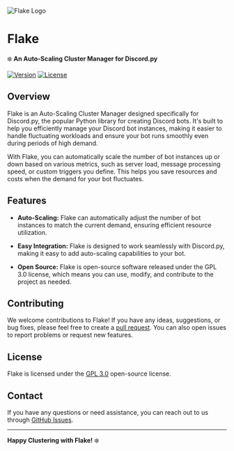 ![Flake Logo](https://github.com/G3VV/Flake/assets/46306494/23e44f34-758b-475b-890b-b329bac994a9)

# Flake

❄️ **An Auto-Scaling Cluster Manager for Discord.py**

[![Version](https://img.shields.io/badge/version-ALPHA%20-blue.svg)](https://github.com/G3VV/Flake)
[![License](https://img.shields.io/badge/license-GPL%203.0-green.svg)](https://github.com/G3VV/Flake/blob/main/LICENSE)

## Overview

Flake is an Auto-Scaling Cluster Manager designed specifically for Discord.py, the popular Python library for creating Discord bots. It's built to help you efficiently manage your Discord bot instances, making it easier to handle fluctuating workloads and ensure your bot runs smoothly even during periods of high demand.

With Flake, you can automatically scale the number of bot instances up or down based on various metrics, such as server load, message processing speed, or custom triggers you define. This helps you save resources and costs when the demand for your bot fluctuates.

## Features

- **Auto-Scaling:** Flake can automatically adjust the number of bot instances to match the current demand, ensuring efficient resource utilization.

- **Easy Integration:** Flake is designed to work seamlessly with Discord.py, making it easy to add auto-scaling capabilities to your bot.

- **Open Source:** Flake is open-source software released under the GPL 3.0 license, which means you can use, modify, and contribute to the project as needed.

## Contributing

We welcome contributions to Flake! If you have any ideas, suggestions, or bug fixes, please feel free to create a [pull request](https://github.com/G3VV/Flake/pulls). You can also open issues to report problems or request new features.

## License

Flake is licensed under the [GPL 3.0](https://github.com/G3VV/Flake/blob/main/LICENSE) open-source license.

## Contact

If you have any questions or need assistance, you can reach out to us through [GitHub Issues](https://github.com/G3VV/Flake/issues).

---

**Happy Clustering with Flake!** ❄️
